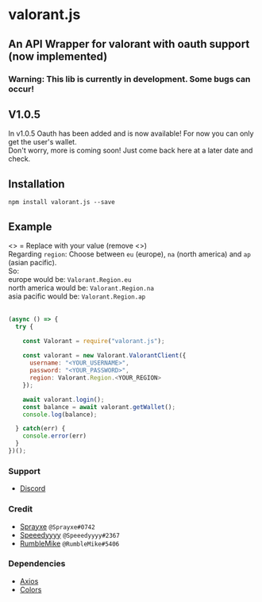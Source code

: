 # valorant.js
## An API Wrapper for valorant with oauth support (now implemented)
### Warning: This lib is currently in development. Some bugs can occur!

## V1.0.5
In v1.0.5 Oauth has been added and is now available! For now you can only get the user's wallet.\
Don't worry, more is coming soon! Just come back here at a later date and check.

## Installation
```npm install valorant.js --save```

## Example 
<> = Replace with your value (remove <>)\
Regarding `region`: Choose between `eu` (europe), `na` (north america) and `ap` (asian pacific).\
So:\
europe would be: `Valorant.Region.eu`\
north america would be: `Valorant.Region.na`\
asia pacific would be: `Valorant.Region.ap`\
</br>

```js
(async () => {
  try {

    const Valorant = require("valorant.js");
  
    const valorant = new Valorant.ValorantClient({
      username: "<YOUR_USERNAME>",
      password: "<YOUR_PASSWORD>",
      region: Valorant.Region.<YOUR_REGION>
    });

    await valorant.login();
    const balance = await valorant.getWallet();
    console.log(balance);

  } catch(err) {
    console.error(err)
  }
})();
```

### Support
* [Discord](https://discord.gg/q37Dfyn)

### Credit
* [Sprayxe](https://twitter.com/Sprayxe_) `@Sprayxe#0742`
* [Speeedyyyy](https://twitter.com/Speeedyyyytv) `@Speeedyyyy#2367`
* [RumbleMike](https://twitter.com/RumbleMikee) `@RumbleMike#5406`

### Dependencies
* [Axios](https://www.npmjs.com/package/axios)
* [Colors](https://www.npmjs.com/package/colors)

